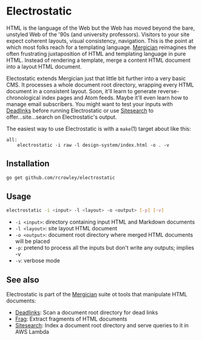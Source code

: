 Electrostatic
=============

HTML is the language of the Web but the Web has moved beyond the bare, unstyled Web of the '90s (and university professors). Visitors to your site expect coherent layouts, visual consistency, navigation. This is the point at which most folks reach for a templating language. [Mergician](https://github.com/rcrowley/mergician) reimagines the often frustrating juxtaposition of HTML and templating language in pure HTML. Instead of rendering a template, merge a content HTML document into a layout HTML document.

Electostatic extends Mergician just that little bit further into a very basic CMS. It processes a whole document root directory, wrapping every HTML document in a consistent layout. Soon, it'll learn to generate reverse-chronological index pages and Atom feeds. Maybe it'll even learn how to manage email subscribers. You might want to test your inputs with [Deadlinks](https://github.com/rcrowley/deadlinks) before running Electrostatic or use [Sitesearch](https://github.com/rcrowley/sitesearch) to offer...site...search on Electrostatic's output.

The easiest way to use Electrostatic is with a `make`(1) target about like this:

```make
all:
	electrostatic -i raw -l design-system/index.html -o . -v
```

Installation
------------

```sh
go get github.com/rcrowley/electrostatic
```

Usage
-----

```sh
electrostatic -i <input> -l <layout> -o <output> [-p] [-v]
```

* `-i <input>`: directory containing input HTML and Markdown documents
* `-l <layout>`: site layout HTML document
* `-o <output>`: document root directory where merged HTML documents will be placed
* `-p`: pretend to process all the inputs but don't write any outputs; implies -v
* `-v`: verbose mode

See also
--------

Electrostatic is part of the [Mergician](https://github.com/rcrowley/mergician) suite ot tools that manipulate HTML documents:

* [Deadlinks](https://github.com/rcrowley/deadlinks): Scan a document root directory for dead links
* [Frag](https://github.com/rcrowley/frag): Extract fragments of HTML documents
* [Sitesearch](https://github.com/rcrowley/sitesearch): Index a document root directory and serve queries to it in AWS Lambda
